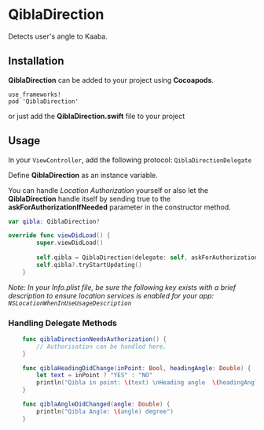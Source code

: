 # QiblaDirection
Detects user's angle to Kaaba. 

## Installation

**QiblaDirection** can be added to your project using **Cocoapods**.  

```
use_frameworks!
pod 'QiblaDirection'
```

or just add the **QiblaDirection.swift** file to your project

## Usage

In your `ViewController`, add the following protocol: `QiblaDirectionDelegate`

Define **QiblaDirection** as an instance variable. 

You can handle *Location Authorization* yourself or also let the **QiblaDirection** handle itself by sending true to the **askForAuthorizationIfNeeded** parameter in the constructor method. 

```swift
var qibla: QiblaDirection?

override func viewDidLoad() {
		super.viewDidLoad()
		
		self.qibla = QiblaDirection(delegate: self, askForAuthorizationIfNeeded: true)
		self.qibla?.tryStartUpdating()
	}
```

*Note: In your Info.plist file, be sure the following key exists with a brief description to ensure location services is enabled for your app: `NSLocationWhenInUseUsageDescription`*

### Handling Delegate Methods

```swift
	func qiblaDirectionNeedsAuthorization() {
		// Authorisation can be handled here.
	}

	func qiblaHeadingDidChange(inPoint: Bool, headingAngle: Double) {
		let text = inPoint ? "YES" : "NO"
		println("Qibla in point: \(text) \nHeading angle  \(headingAngle) degree")
	}

	func qiblaAngleDidChanged(angle: Double) {
		println("Qibla Angle: \(angle) degree")
	}
```



